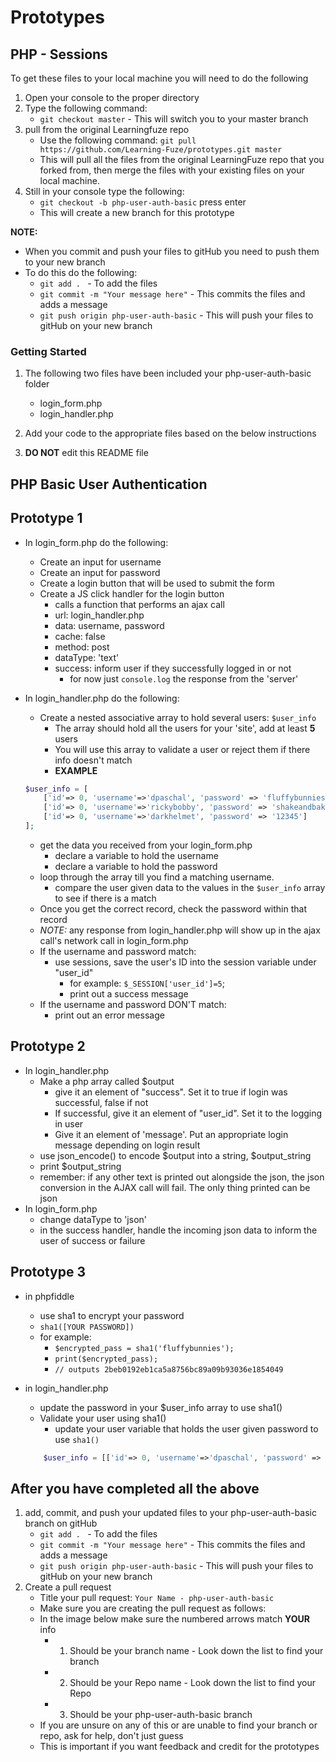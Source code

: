 # Prototypes

## PHP - Sessions

To get these files to your local machine you will need to do the following

1. Open your console to the proper directory
2. Type the following command:
	- `git checkout master` - This will switch you to your master branch
3. pull from the original Learningfuze repo
	- Use the following command:
		`git pull https://github.com/Learning-Fuze/prototypes.git master`
	- This will pull all the files from the original LearningFuze repo that you forked from, then merge the files with your existing files on your local machine.
4. Still in your console type the following: 
	- `git checkout -b php-user-auth-basic` press enter
	- This will create a new branch for this prototype

**NOTE:**
- When you commit and push your files to gitHub you need to push them to your new branch
- To do this do the following:
	- `git add . ` - To add the files
	- `git commit -m "Your message here"` - This commits the files and adds a message
	- `git push origin php-user-auth-basic` - This will push your files to gitHub on your new branch

### Getting Started

1. The following two files have been included your php-user-auth-basic folder
	- login_form.php
	- login_handler.php

2. Add your code to the appropriate files based on the below instructions

3. **DO NOT** edit this README file

## PHP Basic User Authentication
## Prototype 1
- In login_form.php do the following:
	- Create an input for username
	- Create an input for password
	- Create a login button that will be used to submit the form
	- Create a JS click handler for the login button
		- calls a function that performs an ajax call
		- url: login_handler.php
		- data: username, password
		- cache: false
		- method: post
		- dataType: 'text'
		- success: inform user if they successfully logged in or not
			- for now just `console.log` the response from the 'server' 
- In login_handler.php do the following:
	- Create a nested associative array to hold several users: `$user_info`
		- The array should hold all the users for your 'site', add at least **5** users
		- You will use this array to validate a user or reject them if there info doesn't match
		- **EXAMPLE**

	```PHP
	$user_info = [
		['id'=> 0, 'username'=>'dpaschal', 'password' => 'fluffybunnies'],
		['id'=> 0, 'username'=>'rickybobby', 'password' => 'shakeandbake'],
		['id'=> 0, 'username'=>'darkhelmet', 'password' => '12345']
	];
	```
		
	- get the data you received from your login_form.php
		- declare a variable to hold the username
		- declare a variable to hold the password
	- loop through the array till you find a matching username.
	 	- compare the user given data to the values in the `$user_info` array to see if there is a match
	- Once you get the correct record, check the password within that record
	- *NOTE:* any response from login_handler.php will show up in the ajax call's network call in login_form.php
	- If the username and password match:
		- use sessions, save the user's ID into the session variable under "user_id"
			- for example: `$_SESSION['user_id']=5`;
			- print out a success message
	- If the username and password DON'T match:
		- print out an error message

## Prototype 2
- In login_handler.php
	- Make a php array called $output
		- give it an element of "success".  Set it to true if login was successful, false if not
		- If successful, give it an element of "user_id".  Set it to the logging in user
		- Give it an element of 'message'.  Put an appropriate login message depending on login result
	- use json_encode() to encode $output into a string, $output_string
	- print $output_string
	- remember: if any other text is printed out alongside the json, the json conversion in the AJAX call will fail.  The only thing printed can be json
- In login_form.php
	- change dataType to 'json'
	- in the success handler, handle the incoming json data to inform the user of success or failure
	
## Prototype 3

- in phpfiddle
	- use sha1 to encrypt your password
	- `sha1([YOUR PASSWORD])`
	- for example:
		- `$encrypted_pass = sha1('fluffybunnies');`
		- `print($encrypted_pass);`
		- `// outputs 2beb0192eb1ca5a8756bc89a09b93036e1854049`
- in login_handler.php
	- update the password in your $user_info array to use sha1()
	- Validate your user using sha1()
		- update your user variable that holds the user given password to use `sha1()`
	
	```PHP	
		$user_info = [['id'=> 0, 'username'=>'dpaschal', 'password' => '2beb0192eb1ca5a8756bc89a09b93036e1854049']];
	```
	
## After you have completed all the above

1. add, commit, and push your updated files to your php-user-auth-basic branch on gitHub
	- `git add . ` - To add the files
	- `git commit -m "Your message here"` - This commits the files and adds a message
	- `git push origin php-user-auth-basic` - This will push your files to gitHub on your new branch
2. Create a pull request
	- Title your pull request: `Your Name - php-user-auth-basic`
	- Make sure you are creating the pull request as follows:
	- In the image below make sure the numbered arrows match **YOUR** info
		- 1. Should be your branch name - Look down the list to find your branch
		- 2. Should be your Repo name - Look down the list to find your Repo
		- 3. Should be your php-user-auth-basic branch
	- If you are unsure on any of this or are unable to find your branch or repo, ask for help, don't just guess
	- This is important if you want feedback and credit for the prototypes 

<img src="https://github.com/Learning-Fuze/prototypes/blob/assets/assets/pr_php-user-auth-basic.png?raw=true" alt="">
